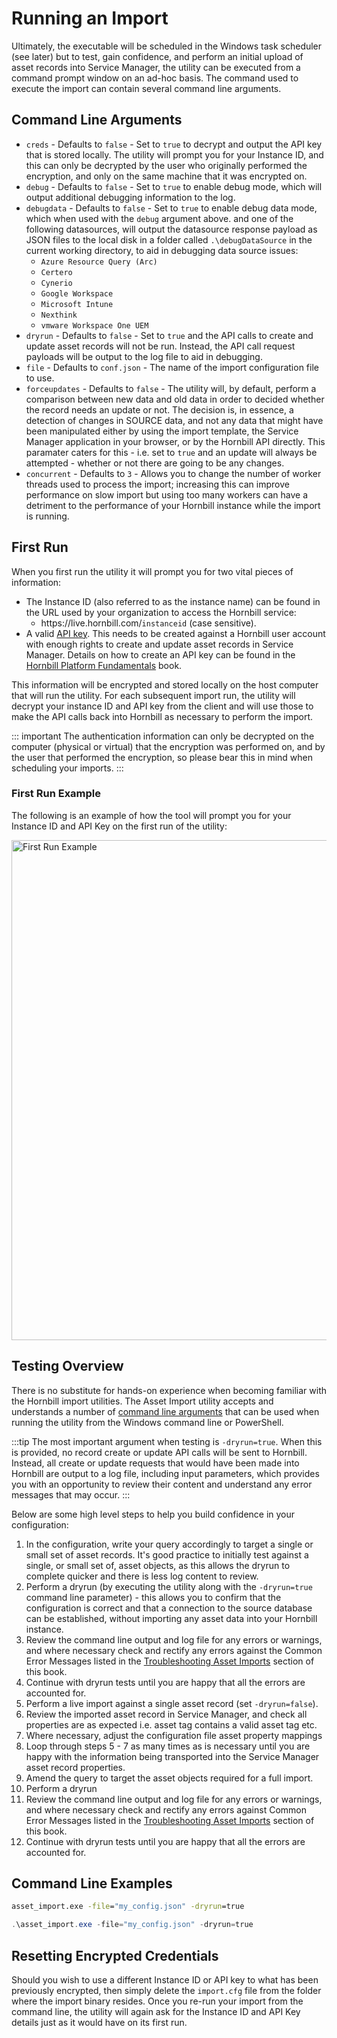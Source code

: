 # Running an Import

Ultimately, the executable will be scheduled in the Windows task scheduler (see later) but to test, gain confidence, and perform an initial upload of asset records into Service Manager, the utility can be executed from a command prompt window on an ad-hoc basis. The command used to execute the import can contain several command line arguments.

## Command Line Arguments

- `creds` - Defaults to `false` - Set to `true` to decrypt and output the API key that is stored locally. The utility will prompt you for your Instance ID, and this can only be decrypted by the user who originally performed the encryption, and only on the same machine that it was encrypted on.
- `debug` - Defaults to `false` - Set to `true` to enable debug mode, which will output additional debugging information to the log.
- `debugdata` - Defaults to `false` - Set to `true` to enable debug data mode, which when used with the `debug` argument above. and one of the following datasources, will output the datasource response payload as JSON files to the local disk in a folder called `.\debugDataSource` in the current working directory, to aid in debugging data source issues:
  - `Azure Resource Query (Arc)`
  - `Certero`
  - `Cynerio`
  - `Google Workspace`
  - `Microsoft Intune`
  - `Nexthink`
  - `vmware Workspace One UEM`
- `dryrun` - Defaults to `false` - Set to `true` and the API calls to create and update asset records will not be run. Instead, the API call request payloads will be output to the log file to aid in debugging.
- `file` - Defaults to `conf.json` - The name of the import configuration file to use.
- `forceupdates` - Defaults to `false` - The utility will, by default, perform a comparison between new data and old data in order to decided whether the record needs an update or not. The decision is, in essence, a detection of changes in SOURCE data, and not any data that might have been manipulated either by using the import template, the Service Manager application in your browser, or by the Hornbill API directly. This paramater caters for this - i.e. set to `true` and an update will always be attempted - whether or not there are going to be any changes.
- `concurrent` - Defaults to `3` - Allows you to change the number of worker threads used to process the import; increasing this can improve performance on slow import but using too many workers can have a detriment to the performance of your Hornbill instance while the import is running.

## First Run

When you first run the utility it will prompt you for two vital pieces of information:

- The Instance ID (also referred to as the instance name) can be found in the URL used by your organization to access the Hornbill service:
  - ht<span>tps://live.hornbill.com/</span>`instanceid` (case sensitive).
- A valid [API key](/data-imports-guide/assets/authentication#api-keys). This needs to be created against a Hornbill user account with enough rights to create and update asset records in Service Manager. Details on how to create an API key can be found in the [Hornbill Platform Fundamentals](/esp-fundamentals/security/api-keys) book.

This information will be encrypted and stored locally on the host computer that will run the utility. For each subsequent import run, the utility will decrypt your instance ID and API key from the client and will use those to make the API calls back into Hornbill as necessary to perform the import.

::: important 
The authentication information can only be decrypted on the computer (physical or virtual) that the encryption was performed on, and by the user that performed the encryption, so please bear this in mind when scheduling your imports.
:::

### First Run Example

The following is an example of how the tool will prompt you for your Instance ID and API Key on the first run of the utility:

<img src="/_books/data-imports-guide/assets/images/asset_import.jpg" width="800px" alt="First Run Example"/>

## Testing Overview

There is no substitute for hands-on experience when becoming familiar with the Hornbill import utilities. The Asset Import utility accepts and understands a number of [command line arguments](/data-imports-guide/assets/command#command-line-arguments) that can be used when running the utility from the Windows command line or PowerShell. 

:::tip
The most important argument when testing is `-dryrun=true`. When this is provided, no record create or update API calls will be sent to Hornbill. Instead, all create or update requests that would have been made into Hornbill are output to a log file, including input parameters, which provides you with an opportunity to review their content and understand any error messages that may occur.
:::

Below are some high level steps to help you build confidence in your configuration:

1. In the configuration, write your query accordingly to target a single or small set of asset records. It's good practice to initially test against a single, or small set of, asset objects, as this allows the dryrun to complete quicker and there is less log content to review.
1. Perform a dryrun (by executing the utility along with the `-dryrun=true` command line parameter) - this allows you to confirm that the configuration is correct and that a connection to the source database can be established, without importing any asset data into your Hornbill instance. 
1. Review the command line output and log file for any errors or warnings, and where necessary check and rectify any errors against the Common Error Messages listed in the [Troubleshooting Asset Imports](/data-imports-guide/assets/debugging) section of this book.
1. Continue with dryrun tests until you are happy that all the errors are accounted for.
1. Perform a live import against a single asset record (set `-dryrun=false`).
1. Review the imported asset record in Service Manager, and check all properties are as expected i.e. asset tag contains a valid asset tag etc.
1. Where necessary, adjust the configuration file asset property mappings
1. Loop through steps 5 - 7 as many times as is necessary until you are happy with the information being transported into the Service Manager asset record properties.
1. Amend the query to target the asset objects required for a full import.
1. Perform a dryrun
1. Review the command line output and log file for any errors or warnings, and where necessary check and rectify any errors against Common Error Messages listed in the [Troubleshooting Asset Imports](/data-imports-guide/assets/debugging) section of this book.
1. Continue with dryrun tests until you are happy that all the errors are accounted for.

## Command Line Examples

```cmd
asset_import.exe -file="my_config.json" -dryrun=true
```

```powershell
.\asset_import.exe -file="my_config.json" -dryrun=true
```

## Resetting Encrypted Credentials

Should you wish to use a different Instance ID or API key to what has been previously encrypted, then simply delete the `import.cfg` file from the folder where the import binary resides. Once you re-run your import from the command line, the utility will again ask for the Instance ID and API Key details just as it would have on its first run.